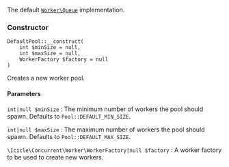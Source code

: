 The default [`Worker\Queue`](#workerqueue) implementation.

### Constructor

    DefaultPool::__construct(
        int $minSize = null,
        int $maxSize = null,
        WorkerFactory $factory = null
    )

Creates a new worker pool.

#### Parameters
`int|null $minSize`
:   The minimum number of workers the pool should spawn. Defaults to `Pool::DEFAULT_MIN_SIZE`.

`int|null $maxSize`
:   The maximum number of workers the pool should spawn. Defaults to `Pool::DEFAULT_MAX_SIZE`.

`\Icicle\Concurrent\Worker\WorkerFactory|null $factory`
:   A worker factory to be used to create new workers.

